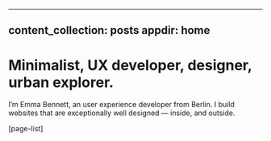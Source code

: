 
---
content_collection: posts
appdir: home
---

# Minimalist, UX developer, designer, urban explorer.
I’m Emma Bennett, an user experience developer from Berlin. I build websites that are exceptionally well designed — inside, and outside.


[page-list]
